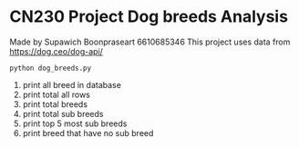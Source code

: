 # CN230 Project Dog breeds Analysis
Made by Supawich Boonpraseart 6610685346
This project uses data from https://dog.ceo/dog-api/

    python dog_breeds.py


1. print all breed in database
2. print total all rows
3. print total breeds
4. print total sub breeds
5. print top 5 most sub breeds
6. print breed that have no sub breed
